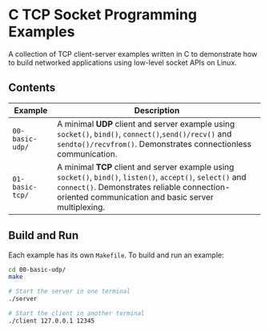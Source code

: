 # C TCP Socket Programming Examples

A collection of TCP client-server examples written in C to demonstrate how to build networked applications using low-level socket APIs on Linux.

## Contents

| Example | Description |
|--------|-------------|
| `00-basic-udp/` | A minimal **UDP** client and server example using `socket()`, `bind()`, `connect()`,`send()/recv()` and `sendto()/recvfrom()`. Demonstrates connectionless communication. |
| `01-basic-tcp/` | A minimal **TCP** client and server example using `socket()`, `bind()`, `listen()`, `accept()`, `select()` and `connect()`. Demonstrates reliable connection-oriented communication and basic server multiplexing. |

## Build and Run

Each example has its own `Makefile`. To build and run an example:

```bash
cd 00-basic-udp/
make

# Start the server in one terminal
./server

# Start the client in another terminal
./client 127.0.0.1 12345
```